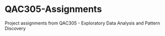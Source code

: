 # QAC305-Assignments
Project assignments from QAC305 - Exploratory Data Analysis and Pattern Discovery
